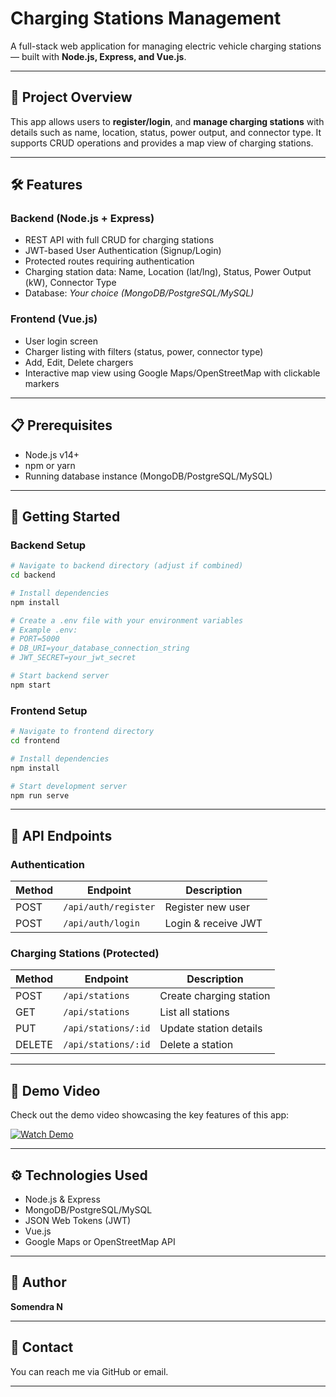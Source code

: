 
# Charging Stations Management

A full-stack web application for managing electric vehicle charging stations — built with **Node.js, Express, and Vue.js**.

---

## 🚀 Project Overview

This app allows users to **register/login**, and **manage charging stations** with details such as name, location, status, power output, and connector type. It supports CRUD operations and provides a map view of charging stations.

---

## 🛠️ Features

### Backend (Node.js + Express)
- REST API with full CRUD for charging stations
- JWT-based User Authentication (Signup/Login)
- Protected routes requiring authentication
- Charging station data: Name, Location (lat/lng), Status, Power Output (kW), Connector Type
- Database: *Your choice (MongoDB/PostgreSQL/MySQL)*

### Frontend (Vue.js)
- User login screen
- Charger listing with filters (status, power, connector type)
- Add, Edit, Delete chargers
- Interactive map view using Google Maps/OpenStreetMap with clickable markers

---

## 📋 Prerequisites

- Node.js v14+
- npm or yarn
- Running database instance (MongoDB/PostgreSQL/MySQL)

---

## 🏁 Getting Started

### Backend Setup

```bash
# Navigate to backend directory (adjust if combined)
cd backend

# Install dependencies
npm install

# Create a .env file with your environment variables
# Example .env:
# PORT=5000
# DB_URI=your_database_connection_string
# JWT_SECRET=your_jwt_secret

# Start backend server
npm start
````

### Frontend Setup

```bash
# Navigate to frontend directory
cd frontend

# Install dependencies
npm install

# Start development server
npm run serve
```

---

## 🔗 API Endpoints

### Authentication

| Method | Endpoint             | Description         |
| ------ | -------------------- | ------------------- |
| POST   | `/api/auth/register` | Register new user   |
| POST   | `/api/auth/login`    | Login & receive JWT |

### Charging Stations (Protected)

| Method | Endpoint            | Description             |
| ------ | ------------------- | ----------------------- |
| POST   | `/api/stations`     | Create charging station |
| GET    | `/api/stations`     | List all stations       |
| PUT    | `/api/stations/:id` | Update station details  |
| DELETE | `/api/stations/:id` | Delete a station        |

---

## 🎥 Demo Video

Check out the demo video showcasing the key features of this app:

[![Watch Demo](https://img.youtube.com/vi/Rl4Gm544PmE?feature=shared/0.jpg)](https://youtu.be/Rl4Gm544PmE?feature=shared)


---


## ⚙️ Technologies Used

* Node.js & Express
* MongoDB/PostgreSQL/MySQL
* JSON Web Tokens (JWT)
* Vue.js
* Google Maps or OpenStreetMap API

---

## 👤 Author

**Somendra N**

---



## 💬 Contact

You can reach me via GitHub or email.

---

```


